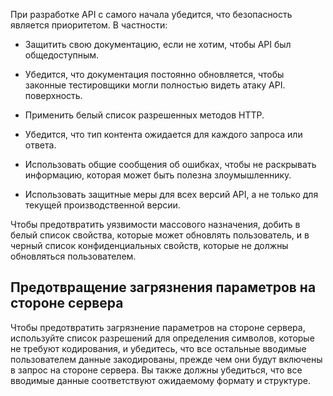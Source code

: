 При разработке API с самого начала убедится, что безопасность является приоритетом. В частности:

- Защитить свою документацию, если не хотим, чтобы API был общедоступным.

- Убедится, что документация постоянно обновляется, чтобы законные тестировщики могли полностью видеть атаку API. поверхность.

- Применить белый список разрешенных методов HTTP.

- Убедится, что тип контента ожидается для каждого запроса или ответа.

- Использовать общие сообщения об ошибках, чтобы не раскрывать информацию, которая может быть полезна злоумышленнику.

- Использовать защитные меры для всех версий API, а не только для текущей производственной версии.

Чтобы предотвратить уязвимости массового назначения, добить в белый список свойства, которые может обновлять пользователь, и в черный список конфиденциальных свойств, которые не должны обновляться пользователем.


## Предотвращение загрязнения параметров на стороне сервера

Чтобы предотвратить загрязнение параметров на стороне сервера, используйте список разрешений для определения символов, которые не требуют кодирования, и убедитесь, что все остальные вводимые пользователем данные закодированы, прежде чем они будут включены в запрос на стороне сервера. Вы также должны убедиться, что все вводимые данные соответствуют ожидаемому формату и структуре.
